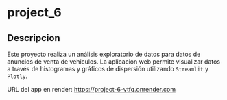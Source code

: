 # project_6
## Descripcion
Este proyecto realiza un análisis exploratorio de datos para datos de anuncios de venta de vehiculos. La aplicacion web permite visualizar datos a través de histogramas y gráficos de dispersión utilizando `Streamlit` y `Plotly`.

URL del app en render: https://project-6-vtfq.onrender.com
